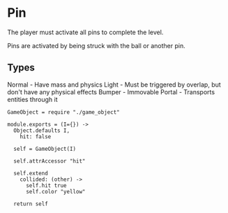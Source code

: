 Pin
===

The player must activate all pins to complete the level.

Pins are activated by being struck with the ball or another pin.

Types
-----

Normal - Have mass and physics
Light - Must be triggered by overlap, but don't have any physical effects
Bumper - Immovable
Portal - Transports entities through it

    GameObject = require "./game_object"

    module.exports = (I={}) ->
      Object.defaults I,
        hit: false

      self = GameObject(I)

      self.attrAccessor "hit"

      self.extend
        collided: (other) ->
          self.hit true
          self.color "yellow"

      return self
